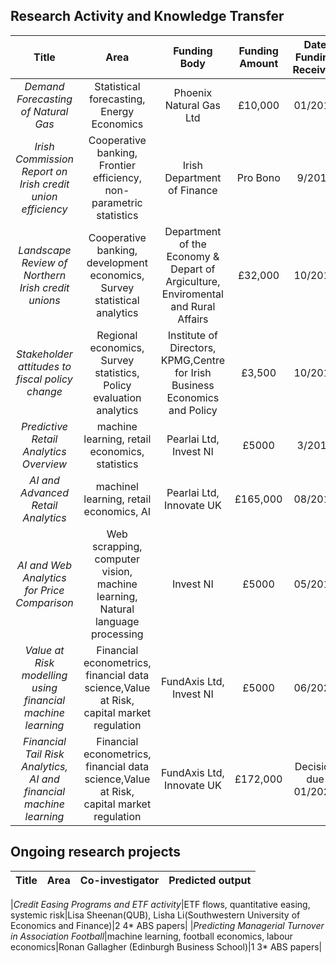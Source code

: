 ## Research Activity and Knowledge Transfer

|**Title**|**Area**|**Funding Body**|**Funding Amount**|**Date Funding Received**|**Duration**|	
|:---:|:---:|:---:|:---:|:---:|:---:|
|*Demand Forecasting of Natural Gas*|Statistical forecasting, Energy Economics|Phoenix Natural Gas Ltd|£10,000|01/2014|18 months|
|*Irish Commission Report on Irish credit union efficiency*|Cooperative banking, Frontier efficiency, non-parametric statistics|Irish Department of Finance|Pro Bono|9/2015|6 months|
|*Landscape Review of Northern Irish credit unions*|Cooperative banking, development economics, Survey statistical analytics|Department of the Economy & Depart of Argiculture, Enviromental and Rural Affairs|£32,000|10/2016|2 years|
|*Stakeholder attitudes to fiscal policy change*|Regional economics, Survey statistics, Policy evaluation analytics|Institute of Directors, KPMG,Centre for Irish Business Economics and Policy|£3,500|10/2016|12 months|
|*Predictive Retail Analytics Overview*|machine learning, retail economics, statistics|Pearlai Ltd, Invest NI|£5000|3/2018|3 months|
|*AI and Advanced Retail Analytics*|machinel learning, retail economics, AI|Pearlai Ltd, Innovate UK|£165,000|08/2018|3 years|
|*AI and Web Analytics for Price Comparison*|Web scrapping, computer vision, machine learning, Natural language processing|Invest NI|£5000|05/2019|3 months|
|*Value at Risk modelling using financial machine learning*|Financial econometrics, financial data science,Value at Risk, capital market regulation|FundAxis Ltd, Invest NI|£5000|06/2021|3 months|
|*Financial Tail Risk Analytics, AI and financial machine learning*|Financial econometrics, financial data science,Value at Risk, capital market regulation|FundAxis Ltd, Innovate UK|£172,000|Decision due 01/2021|3 years|


## Ongoing research projects

|**Title**|**Area**|**Co-investigator**|**Predicted output**|	
|:---:|:---:|:---:|:---:|

|*Credit Easing Programs and ETF activity*|ETF flows, quantitative easing, systemic risk|Lisa Sheenan(QUB), Lisha Li(Southwestern University of Economics and Finance)|2 4* ABS papers|
|*Predicting Managerial Turnover in Association Football*|machine learning, football economics, labour economics|Ronan Gallagher (Edinburgh Business School)|1 3* ABS papers|
